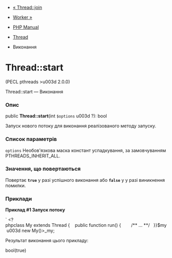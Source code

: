 - [« Thread::join](thread.join.md)
- [Worker »](class.worker.md)

- [PHP Manual](index.md)
- [Thread](class.thread.md)
- Виконання

# Thread::start

(PECL pthreads \>u003d 2.0.0)

Thread::start — Виконання

### Опис

public **Thread::start**(int `$options` u003d ?): bool

Запуск нового потоку для виконання реалізованого методу запуску.

### Список параметрів

`options`
Необов'язкова маска констант успадкування, за замовчуванням
PTHREADS_INHERIT_ALL.

### Значення, що повертаються

Повертає **`true`** у разі успішного виконання або **`false`** у
у разі виникнення помилки.

### Приклади

**Приклад #1 Запуск потоку**

` <?phpclass My extends Thread {    public function run() {        /** ... **/   }}$my u003d new My()>_my;

Результат виконання цього прикладу:

bool(true)
